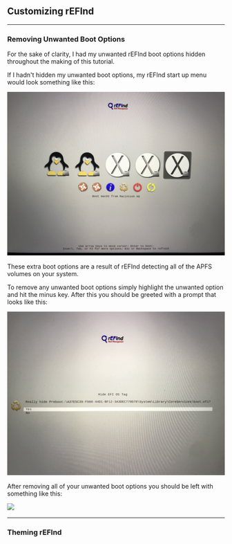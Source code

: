 ## Customizing rEFInd
***

### Removing Unwanted Boot Options

For the sake of clarity, I had my unwanted rEFInd boot options hidden throughout the making of this tutorial.

If I hadn't hidden my unwanted boot options, my rEFInd start up menu would look something like this:

![](images/uglyrefind.png)

These extra boot options are a result of rEFInd detecting all of the APFS volumes on your system.

To remove any unwanted boot options simply highlight the unwanted option and hit the minus key. After this you should be greeted with a prompt that looks like this:

![](images/refindremove.png)

After removing all of your unwanted boot options you should be left with something like this:

![](images/manjrefind.png)
***
### Theming rEFInd
